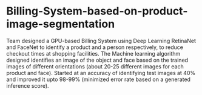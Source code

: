 # Billing-System-based-on-product-image-segmentation
Team designed a GPU-based Billing System using Deep Learning RetinaNet and FaceNet to identify a product and a person respectively, to reduce checkout times at shopping facilities. The Machine learning algorithm designed identifies an image of the object and face based on the trained images of different orientations (about 20-25 different images for each product and face). Started at an accuracy of identifying test images at 40% and improved it upto 98-99% (minimized error rate based on a generated inference score).
